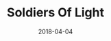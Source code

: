 ---
type: single
title: Soldiers Of Light
date: 2018-04-04
img: /images/singles/soldiers-of-light.jpg
permalink: /music/singles/:title/
discs:
  - tracks:
    - title: Soldiers Of Light
      subtitle: Radio Edit
    - title: Soldiers Of Light
      subtitle: Album Version
---